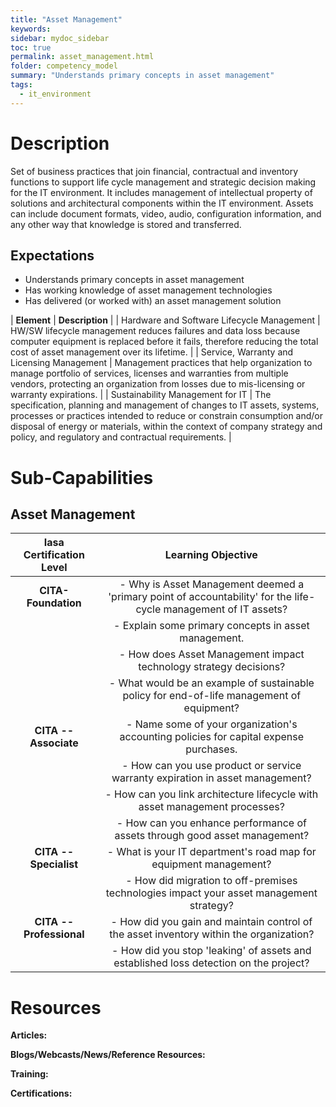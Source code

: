 ```yaml
---
title: "Asset Management"
keywords: 
sidebar: mydoc_sidebar
toc: true
permalink: asset_management.html
folder: competency_model
summary: "Understands primary concepts in asset management"
tags: 
  - it_environment
---
```


# Description

Set of business practices that join financial, contractual and inventory functions to support life cycle management and strategic decision making for the IT environment. It includes management of intellectual property of solutions and architectural components within the IT environment. Assets can include document formats, video, audio, configuration information, and any other way that knowledge is stored and transferred.

## Expectations

-   Understands primary concepts in asset management
-   Has working knowledge of asset management technologies
-   Has delivered (or worked with) an asset management solution

| **Element** | **Description** |
| Hardware and Software Lifecycle Management | HW/SW lifecycle management reduces failures and data loss because computer equipment is replaced before it fails, therefore reducing the total cost of asset management over its lifetime. |
| Service, Warranty and Licensing Management | Management practices that help organization to manage portfolio of services, licenses and warranties from multiple vendors, protecting an organization from losses due to mis-licensing or warranty expirations. |
| Sustainability Management for IT | The specification, planning and management of changes to IT assets, systems, processes or practices intended to reduce or constrain consumption and/or disposal of energy or materials, within the context of company strategy and policy, and regulatory and contractual requirements. |

# Sub-Capabilities

## Asset Management

| **Iasa Certification Level** | **Learning Objective** |
| :-: | :-: |
| **CITA- Foundation** | -   Why is Asset Management deemed a 'primary point of accountability' for the life-cycle management of IT assets?
| | -   Explain some primary concepts in asset management.
| | -   How does Asset Management impact technology strategy decisions?
| | -   What would be an example of sustainable policy for end-of-life management of equipment?
| **CITA -- Associate** | -   Name some of your organization's accounting policies for capital expense purchases.
| | -   How can you use product or service warranty expiration in asset management?
| | -   How can you link architecture lifecycle with asset management processes?
| | -   How can you enhance performance of assets through good asset management?
| **CITA -- Specialist** | -   What is your IT department's road map for equipment management?
| | -   How did migration to off-premises technologies impact your asset management strategy?
| **CITA -- Professional** | -   How did you gain and maintain control of the asset inventory within the organization?
| | -   How did you stop 'leaking' of assets and established loss detection on the project?

# Resources

**Articles:**

**Blogs/Webcasts/News/Reference Resources:**

**Training:**

**Certifications:**

